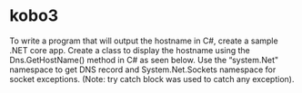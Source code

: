 # kobo3

To write a program that will output the hostname in C#, create a sample .NET core app.
Create a class to display the hostname using the Dns.GetHostName() method in C# as seen below.
Use the “system.Net" namespace to get DNS record and System.Net.Sockets namespace for socket exceptions. (Note: try catch block was used to catch any exception).
